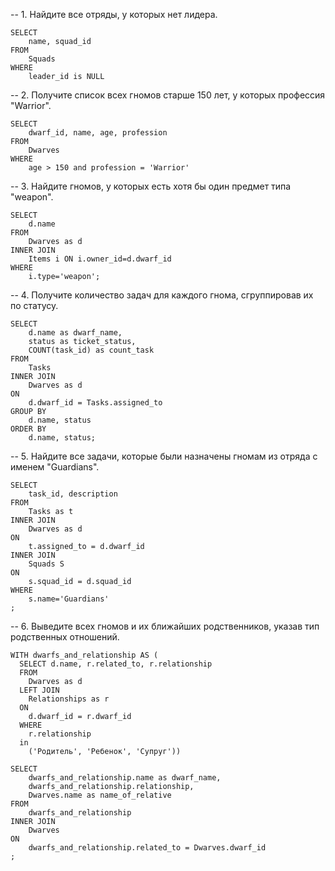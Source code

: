 -- 1. Найдите все отряды, у которых нет лидера.


```
SELECT 
	name, squad_id 
FROM 
	Squads
WHERE
	leader_id is NULL
```

-- 2. Получите список всех гномов старше 150 лет, у которых профессия "Warrior".


```
SELECT 
	dwarf_id, name, age, profession
FROM 
	Dwarves
WHERE
	age > 150 and profession = 'Warrior'
```

-- 3. Найдите гномов, у которых есть хотя бы один предмет типа "weapon".

```
SELECT 
	d.name 
FROM
	Dwarves as d
INNER JOIN
	Items i ON i.owner_id=d.dwarf_id
WHERE
	i.type='weapon';
```

-- 4. Получите количество задач для каждого гнома, сгруппировав их по статусу.


```
SELECT 
	d.name as dwarf_name,
    status as ticket_status,
    COUNT(task_id) as count_task
FROM 
	Tasks
INNER JOIN
	Dwarves as d
ON
	d.dwarf_id = Tasks.assigned_to
GROUP BY
	d.name, status
ORDER BY
	d.name, status;
```

-- 5. Найдите все задачи, которые были назначены гномам из отряда с именем "Guardians".

```
SELECT 
	task_id, description
FROM
	Tasks as t
INNER JOIN
	Dwarves as d
ON
	t.assigned_to = d.dwarf_id
INNER JOIN
	Squads S
ON
	s.squad_id = d.squad_id
WHERE
	s.name='Guardians'
;
```

-- 6. Выведите всех гномов и их ближайших родственников, указав тип родственных отношений.
``` 
WITH dwarfs_and_relationship AS (
  SELECT d.name, r.related_to, r.relationship 
  FROM 
  	Dwarves as d
  LEFT JOIN
  	Relationships as r
  ON
	d.dwarf_id = r.dwarf_id
  WHERE 
  	r.relationship 
  in 
  	('Родитель', 'Ребенок', 'Супруг'))

SELECT 
	dwarfs_and_relationship.name as dwarf_name, 
	dwarfs_and_relationship.relationship,
    Dwarves.name as name_of_relative
FROM 
	dwarfs_and_relationship
INNER JOIN 
	Dwarves
ON 
	dwarfs_and_relationship.related_to = Dwarves.dwarf_id
;
```
